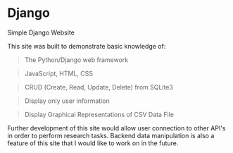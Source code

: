 # Django
Simple Django Website

This site was built to demonstrate basic knowledge of:

>The Python/Django web framework

>JavaScript, HTML, CSS

>CRUD (Create, Read, Update, Delete) from SQLite3

>Display only user information

>Display Graphical Representations of CSV Data File

Further development of this site would allow user connection to other API's in order to perform research tasks. Backend data manipulation is also a feature of this site that I would like to work on in the future.

